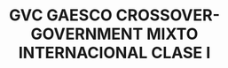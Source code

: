---
layout: fund
title: GVC GAESCO CROSSOVER-GOVERNMENT MIXTO INTERNACIONAL CLASE I
isin: ES0143562108
---